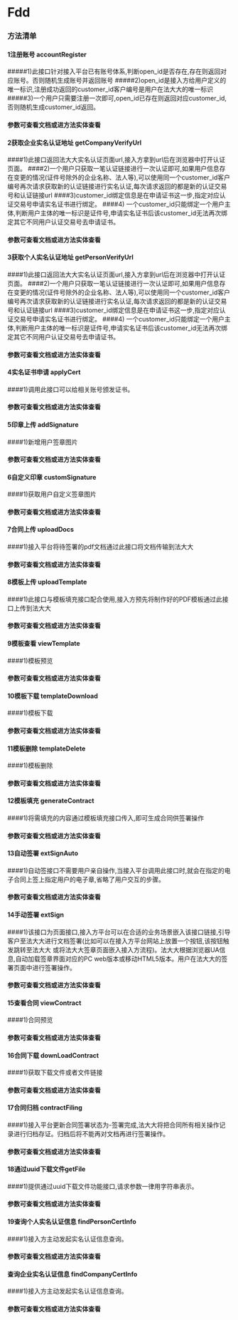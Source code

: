 # Fdd
### 方法清单
#### 1注册账号 accountRegister
#####1)此接口针对接入平台已有账号体系,判断open_id是否存在,存在则返回对应账号。否则随机生成账号并返回账号
#####2)open_id是接入方给用户定义的唯一标识,注册成功返回的customer_id客户编号是用户在法大大的唯一标识
#####3)一个用户只需要注册一次即可,open_id已存在则返回对应customer_id,否则随机生成customer_id返回。
#### 参数可查看文档或进方法实体查看

#### 2获取企业实名认证地址 getCompanyVerifyUrl
####1)此接口返回法大大实名认证页面url,接入方拿到url后在浏览器中打开认证页面。
####2)一个用户只获取一笔认证链接进行一次认证即可,如果用户信息存在变更的情况(证件号除外的企业名称、法人等),可以使用同一个customer_id客户编号再次请求获取新的认证链接进行实名认证,每次请求返回的都是新的认证交易号和认证链接url
####3)customer_id绑定信息是在申请证书这一步,指定对应认证交易号申请实名证书进行绑定。
####4) 一个customer_id只能绑定一个用户主体,判断用户主体的唯一标识是证件号,申请实名证书后该customer_id无法再次绑定其它不同用户认证交易号去申请证书。
#### 参数可查看文档或进方法实体查看

#### 3获取个人实名认证地址 getPersonVerifyUrl
####1)此接口返回法大大实名认证页面url,接入方拿到url后在浏览器中打开认证页面。
####2)一个用户只获取一笔认证链接进行一次认证即可,如果用户信息存在变更的情况(证件号除外的企业名称、法人等),可以使用同一个customer_id客户编号再次请求获取新的认证链接进行实名认证,每次请求返回的都是新的认证交易号和认证链接url
####3)customer_id绑定信息是在申请证书这一步,指定对应认证交易号申请实名证书进行绑定。
####4) 一个customer_id只能绑定一个用户主体,判断用户主体的唯一标识是证件号,申请实名证书后该customer_id无法再次绑定其它不同用户认证交易号去申请证书。
#### 参数可查看文档或进方法实体查看

#### 4实名证书申请 applyCert
####1)调用此接口可以给相关账号颁发证书。
#### 参数可查看文档或进方法实体查看

#### 5印章上传 addSignature
####1)新增用户签章图片
#### 参数可查看文档或进方法实体查看

#### 6自定义印章 customSignature
####1)获取用户自定义签章图片
#### 参数可查看文档或进方法实体查看

#### 7合同上传 uploadDocs
####1)接入平台将待签署的pdf文档通过此接口将文档传输到法大大
#### 参数可查看文档或进方法实体查看

#### 8模板上传 uploadTemplate
####1)此接口与模板填充接口配合使用,接入方预先将制作好的PDF模板通过此接口上传到法大大
#### 参数可查看文档或进方法实体查看

#### 9模板查看 viewTemplate
####1)模板预览
#### 参数可查看文档或进方法实体查看

#### 10模板下载 templateDownload
####1)模板下载
#### 参数可查看文档或进方法实体查看

#### 11模板删除 templateDelete
####1)模板删除
#### 参数可查看文档或进方法实体查看

#### 12模板填充 generateContract
####1)将需填充的内容通过模板填充接口传入,即可生成合同供签署操作
#### 参数可查看文档或进方法实体查看

#### 13自动签署 extSignAuto
####1)自动签接口不需要用户亲自操作,当接入平台调用此接口时,就会在指定的电子合同上签上指定用户的电子章,省略了用户交互的步骤。
#### 参数可查看文档或进方法实体查看

#### 14手动签署 extSign
####1)该接口为页面接口,接入方平台可以在合适的业务场景嵌入该接口链接,引导客户至法大大进行文档签署(比如可以在接入方平台网站上放置一个按钮,该按钮触发跳转至法大大 或将法大大签章页面嵌入接入方流程)。法大大根据浏览器UA信息,自动加载签章界面对应的PC web版本或移动HTML5版本。用户在法大大的签署页面中进行签署操作。
#### 参数可查看文档或进方法实体查看

#### 15查看合同 viewContract
####1)合同预览
#### 参数可查看文档或进方法实体查看

#### 16合同下载 downLoadContract
####1)获取下载文件或者文件链接
#### 参数可查看文档或进方法实体查看

#### 17合同归档 contractFiling
####1)接入平台更新合同签署状态为-签署完成,法大大将把合同所有相关操作记录进行归档存证。归档后将不能再对文档再进行签署操作。
#### 参数可查看文档或进方法实体查看

#### 18通过uuid下载文件getFile
####1)提供通过uuid下载文件功能接口,请求参数一律用字符串表示。
#### 参数可查看文档或进方法实体查看

#### 19查询个人实名认证信息 findPersonCertInfo
####1)接入方主动发起实名认证信息查询。
#### 参数可查看文档或进方法实体查看

#### 查询企业实名认证信息 findCompanyCertInfo
####1)接入方主动发起实名认证信息查询。
#### 参数可查看文档或进方法实体查看
